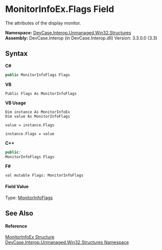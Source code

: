 # MonitorInfoEx.Flags Field
 

The attributes of the display monitor.

**Namespace:**&nbsp;<a href="N_DevCase_Interop_Unmanaged_Win32_Structures">DevCase.Interop.Unmanaged.Win32.Structures</a><br />**Assembly:**&nbsp;DevCase.Interop (in DevCase.Interop.dll) Version: 3.3.0.0 (3.3)

## Syntax

**C#**<br />
``` C#
public MonitorInfoFlags Flags
```

**VB**<br />
``` VB
Public Flags As MonitorInfoFlags
```

**VB Usage**<br />
``` VB Usage
Dim instance As MonitorInfoEx
Dim value As MonitorInfoFlags

value = instance.Flags

instance.Flags = value
```

**C++**<br />
``` C++
public:
MonitorInfoFlags Flags
```

**F#**<br />
``` F#
val mutable Flags: MonitorInfoFlags
```


#### Field Value
Type: <a href="T_DevCase_Interop_Unmanaged_Win32_Enums_MonitorInfoFlags">MonitorInfoFlags</a>

## See Also


#### Reference
<a href="T_DevCase_Interop_Unmanaged_Win32_Structures_MonitorInfoEx">MonitorInfoEx Structure</a><br /><a href="N_DevCase_Interop_Unmanaged_Win32_Structures">DevCase.Interop.Unmanaged.Win32.Structures Namespace</a><br />